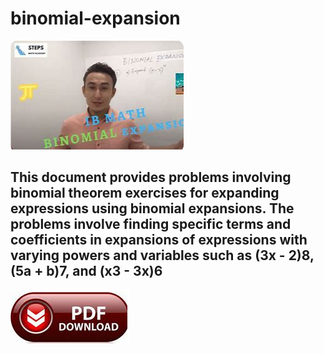 # binomial-expansion

<img src="https://github.com/StephKetche/binomial-expansion/blob/main/ib.png"/>

## This document provides problems involving binomial theorem exercises for expanding expressions using binomial expansions. The problems involve finding specific terms and coefficients in expansions of expressions with varying powers and variables such as (3x - 2)8, (5a + b)7, and (x3 - 3x)6

[<img src="https://github.com/StephKetche/binomial-expansion/blob/main/dl.png"/>](https://ampedup.autos/?keyword=ib_math_pdf)
